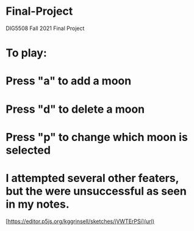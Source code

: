 # Final-Project
DIG5508 Fall 2021 Final Project
# To play:
# Press "a" to add a moon
# Press "d" to delete a moon
# Press "p" to change which moon is selected
# I attempted several other featers, but the were unsuccessful as seen in my notes.
[https://editor.p5js.org/kggrinsell/sketches/jVWTErPSi](url)
